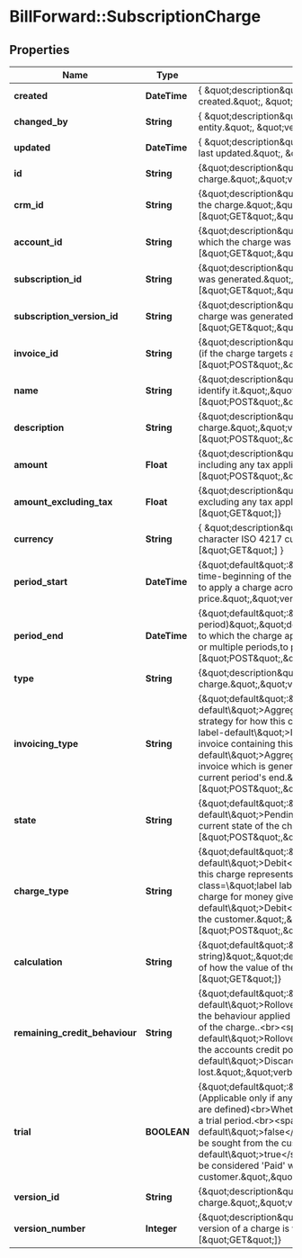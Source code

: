 # BillForward::SubscriptionCharge

## Properties
Name | Type | Description | Notes
------------ | ------------- | ------------- | -------------
**created** | **DateTime** | { \&quot;description\&quot; : \&quot;The UTC DateTime when the object was created.\&quot;, \&quot;verbs\&quot;:[] } | [optional] 
**changed_by** | **String** | { \&quot;description\&quot; : \&quot;ID of the user who last updated the entity.\&quot;, \&quot;verbs\&quot;:[] } | [optional] 
**updated** | **DateTime** | { \&quot;description\&quot; : \&quot;The UTC DateTime when the object was last updated.\&quot;, \&quot;verbs\&quot;:[] } | [optional] 
**id** | **String** | {\&quot;description\&quot;:\&quot;The ID of the charge.\&quot;,\&quot;verbs\&quot;:[\&quot;GET\&quot;]} | [optional] 
**crm_id** | **String** | {\&quot;description\&quot;:\&quot;Customer-relationship-management ID of the charge.\&quot;,\&quot;verbs\&quot;:[\&quot;GET\&quot;,\&quot;PUT\&quot;,\&quot;POST\&quot;]} | [optional] 
**account_id** | **String** | {\&quot;description\&quot;:\&quot;ID of the account owning the subscription for which the charge was generated.\&quot;,\&quot;verbs\&quot;:[\&quot;GET\&quot;,\&quot;POST\&quot;]} | [optional] 
**subscription_id** | **String** | {\&quot;description\&quot;:\&quot;ID of the subscription for which the charge was generated.\&quot;,\&quot;verbs\&quot;:[\&quot;GET\&quot;,\&quot;POST\&quot;]} | [optional] 
**subscription_version_id** | **String** | {\&quot;description\&quot;:\&quot;Version ID of the subscription for which the charge was generated.\&quot;,\&quot;verbs\&quot;:[\&quot;GET\&quot;,\&quot;POST\&quot;]} | [optional] 
**invoice_id** | **String** | {\&quot;description\&quot;:\&quot;ID of the invoice to which this charge applies (if the charge targets a specific invoice).\&quot;,\&quot;verbs\&quot;:[\&quot;POST\&quot;,\&quot;GET\&quot;]} | [optional] 
**name** | **String** | {\&quot;description\&quot;:\&quot;Friendly name given to the charge to help identify it.\&quot;,\&quot;verbs\&quot;:[\&quot;POST\&quot;,\&quot;GET\&quot;,\&quot;PUT\&quot;]} | [optional] 
**description** | **String** | {\&quot;description\&quot;:\&quot;Description given to the charge.\&quot;,\&quot;verbs\&quot;:[\&quot;POST\&quot;,\&quot;GET\&quot;,\&quot;PUT\&quot;]} | [optional] 
**amount** | **Float** | {\&quot;description\&quot;:\&quot;Monetary amount of the charge &amp;mdash; including any tax applied to the final amount.\&quot;,\&quot;verbs\&quot;:[\&quot;POST\&quot;,\&quot;GET\&quot;]} | [optional] 
**amount_excluding_tax** | **Float** | {\&quot;description\&quot;:\&quot;Monetary amount of the charge &amp;mdash; excluding any tax applied to the final amount.\&quot;,\&quot;verbs\&quot;:[\&quot;GET\&quot;]} | [optional] 
**currency** | **String** | { \&quot;description\&quot; : \&quot;Currency of the invoice specified by a three character ISO 4217 currency code.\&quot;, \&quot;verbs\&quot;:[\&quot;GET\&quot;] } | [optional] 
**period_start** | **DateTime** | {\&quot;default\&quot;:\&quot;(Now)\&quot;,\&quot;description\&quot;:\&quot;The time-beginning of the interval to which the charge applies. This can be used to apply a charge across partial or multiple periods,to pro-rate its price.\&quot;,\&quot;verbs\&quot;:[\&quot;POST\&quot;,\&quot;GET\&quot;]} | [optional] 
**period_end** | **DateTime** | {\&quot;default\&quot;:\&quot;(End of current period)\&quot;,\&quot;description\&quot;:\&quot;The time-ending of the interval to which the charge applies. This can be used to apply a charge across partial or multiple periods,to pro-rate its price.\&quot;,\&quot;verbs\&quot;:[\&quot;POST\&quot;,\&quot;GET\&quot;]} | [optional] 
**type** | **String** | {\&quot;description\&quot;:\&quot;A type describing the nature of the charge.\&quot;,\&quot;verbs\&quot;:[\&quot;POST\&quot;,\&quot;GET\&quot;]} | 
**invoicing_type** | **String** | {\&quot;default\&quot;:\&quot;&lt;span class&#x3D;\\\&quot;label label-default\\\&quot;&gt;Aggregated&lt;/span&gt;\&quot;,\&quot;description\&quot;:\&quot;The strategy for how this charge will raise invoices.&lt;br&gt;&lt;span class&#x3D;\\\&quot;label label-default\\\&quot;&gt;Immediate&lt;/span&gt; &amp;mdash; Generate straight-away an invoice containing this charge.&lt;br&gt;&lt;span class&#x3D;\\\&quot;label label-default\\\&quot;&gt;Aggregated&lt;/span&gt; &amp;mdash; Add this charge to the next invoice which is generated naturally &amp;mdash; i.e. the invoice raised at the current period&#39;s end.\&quot;,\&quot;verbs\&quot;:[\&quot;POST\&quot;,\&quot;GET\&quot;]} | 
**state** | **String** | {\&quot;default\&quot;:\&quot;&lt;span class&#x3D;\\\&quot;label label-default\\\&quot;&gt;Pending&lt;/span&gt;\&quot;,\&quot;description\&quot;:\&quot;The current state of the charge.\&quot;,\&quot;verbs\&quot;:[\&quot;POST\&quot;,\&quot;GET\&quot;,\&quot;PUT\&quot;]} | 
**charge_type** | **String** | {\&quot;default\&quot;:\&quot;&lt;span class&#x3D;\\\&quot;label label-default\\\&quot;&gt;Debit&lt;/span&gt;\&quot;,\&quot;description\&quot;:\&quot;Whether this charge represents money given to or taken from the customer.&lt;br&gt;&lt;span class&#x3D;\\\&quot;label label-default\\\&quot;&gt;Credit&lt;/span&gt; &amp;mdash; This is a charge for money given to the customer.&lt;br&gt;&lt;span class&#x3D;\\\&quot;label label-default\\\&quot;&gt;Debit&lt;/span&gt; &amp;mdash; This is a charge for money taken from the customer.\&quot;,\&quot;verbs\&quot;:[\&quot;POST\&quot;,\&quot;GET\&quot;]} | 
**calculation** | **String** | {\&quot;default\&quot;:\&quot;(Empty string)\&quot;,\&quot;description\&quot;:\&quot;A human-readable explanation of how the value of the charge was calculated.\&quot;,\&quot;verbs\&quot;:[\&quot;GET\&quot;]} | [optional] 
**remaining_credit_behaviour** | **String** | {\&quot;default\&quot;:\&quot;&lt;span class&#x3D;\\\&quot;label label-default\\\&quot;&gt;Rollover&lt;/span&gt;\&quot;,\&quot;description\&quot;:\&quot;Defines the behaviour applied to any outstanding credit resulting from the application of the charge..&lt;br&gt;&lt;span class&#x3D;\\\&quot;label label-default\\\&quot;&gt;Rollover&lt;/span&gt; &amp;mdash; Outstanding credit is returned to the accounts credit pool.&lt;br&gt;&lt;span class&#x3D;\\\&quot;label label-default\\\&quot;&gt;Discard&lt;/span&gt; &amp;mdash; Outstanding credit is lost.\&quot;,\&quot;verbs\&quot;:[\&quot;POST\&quot;,\&quot;GET\&quot;]} | 
**trial** | **BOOLEAN** | {\&quot;default\&quot;:\&quot;false\&quot;,\&quot;description\&quot;:\&quot;(Applicable only if any of [&#x60;pricingComponentName&#x60;, &#x60;pricingComponentID&#x60;] are defined)&lt;br&gt;Whether the charge was created for a subscription whilst in a trial period.&lt;br&gt;&lt;span class&#x3D;\\\&quot;label label-default\\\&quot;&gt;false&lt;/span&gt; &amp;mdash; This is a non-trial charge, so funds will be sought from the customer.&lt;br&gt;&lt;span class&#x3D;\\\&quot;label label-default\\\&quot;&gt;true&lt;/span&gt; &amp;mdash; This is a trial charge, soThe charge can be considered &#39;Paid&#39; without taking any funds from the customer.\&quot;,\&quot;verbs\&quot;:[\&quot;POST\&quot;,\&quot;GET\&quot;]} | [optional] [default to false]
**version_id** | **String** | {\&quot;description\&quot;:\&quot;The version ID of the charge.\&quot;,\&quot;verbs\&quot;:[\&quot;GET\&quot;]} | [optional] 
**version_number** | **Integer** | {\&quot;description\&quot;:\&quot;The version number of the charge. The first version of a charge is version number 1.\&quot;,\&quot;verbs\&quot;:[\&quot;GET\&quot;]} | 



